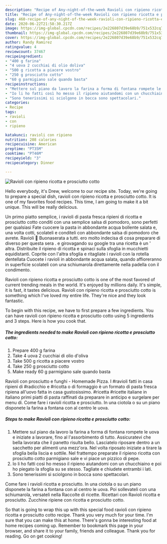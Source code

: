 ```yaml
---
description: "Recipe of Any-night-of-the-week Ravioli con ripieno ricotta e prosciutto cotto"
title: "Recipe of Any-night-of-the-week Ravioli con ripieno ricotta e prosciutto cotto"
slug: 460-recipe-of-any-night-of-the-week-ravioli-con-ripieno-ricotta-e-prosciutto-cotto
date: 2020-06-22T21:58:30.217Z
image: https://img-global.cpcdn.com/recipes/2e226807d39e68b9/751x532cq70/ravioli-con-ripieno-ricotta-e-prosciutto-cotto-recipe-main-photo.jpg
thumbnail: https://img-global.cpcdn.com/recipes/2e226807d39e68b9/751x532cq70/ravioli-con-ripieno-ricotta-e-prosciutto-cotto-recipe-main-photo.jpg
cover: https://img-global.cpcdn.com/recipes/2e226807d39e68b9/751x532cq70/ravioli-con-ripieno-ricotta-e-prosciutto-cotto-recipe-main-photo.jpg
author: Randy Ramirez
ratingvalue: 4
reviewcount: 37467
recipeingredient:
- "400 g farina"
- "4 uova 2 cucchiai di olio doliva"
- "500 g ricotta a piacere vostro"
- "250 g prosciutto cotto"
- "60 g parmigiano sale quando basta"
recipeinstructions:
- "Mettere sul piano da lavoro la farina a forma di fontana rompete le uova e iniziate a lavorare, fino al l&#39;assorbimento di tutto. Assicuratevi che bella lavorata che il panetto risulta bello. Lasciatelo riposare dentro a un sacchetto per alimenti una mezz&#39;ora. Nel volta riposato iniziate a tirare la sfoglia bella liscia e sottile. Nel frattempo preparate il ripieno ricotta con prosciutto cotto parmigiano sale e vi piace un pizzico di pepe."
- "Io li ho fatti così ho messo il ripieno aiutandomi con un chucchiaino e poi ho piegato la sfoglia su se stesso. Tagliate e chiudete entrambi i lati."
- "Sono tenerissimi si sciolgono in bocca sono spettacolari."
categories:
- Recipe
tags:
- ravioli
- con
- ripieno

katakunci: ravioli con ripieno 
nutrition: 208 calories
recipecuisine: American
preptime: "PT35M"
cooktime: "PT46M"
recipeyield: "3"
recipecategory: Dinner

---
```



![Ravioli con ripieno ricotta e prosciutto cotto](https://img-global.cpcdn.com/recipes/2e226807d39e68b9/751x532cq70/ravioli-con-ripieno-ricotta-e-prosciutto-cotto-recipe-main-photo.jpg)

Hello everybody, it's Drew, welcome to our recipe site. Today, we're going to prepare a special dish, ravioli con ripieno ricotta e prosciutto cotto. It is one of my favorites food recipes. This time, I am going to make it a bit unique. This will be really delicious.

Un primo piatto semplice, i ravioli di pasta fresca ripieni di ricotta e prosciutto cotto conditi con una semplice salsa di pomodoro, sono perfetti per qualsiasi Fate cuocere la pasta in abbondante acqua bollente salata e, una volta cotti, scolateli e conditeli con abbondante salsa di pomodoro che avrete. Ravioli 🥟 Buonaserata a tutti. ero molto indecisa di cosa preparare di diverso per questa sera . e girovagando su google tra una ricetta è un &#39; altra. Distribuite il ripieno di ricotta e spinaci sulla sfoglia in mucchietti equidistanti. Coprite con l&#39;altra sfoglia e ritagliate i ravioli con la rotella dentellata Cuocete i ravioli in abbondante acqua salata, quando affioreranno in superficie scolateli con una schiumarola direttamente nella padella con il condimento.

Ravioli con ripieno ricotta e prosciutto cotto is one of the most favored of current trending meals in the world. It's enjoyed by millions daily. It's simple, it is fast, it tastes delicious. Ravioli con ripieno ricotta e prosciutto cotto is something which I've loved my entire life. They're nice and they look fantastic.


To begin with this recipe, we have to first prepare a few ingredients. You can have ravioli con ripieno ricotta e prosciutto cotto using 5 ingredients and 3 steps. Here is how you cook that.

<!--inarticleads1-->

##### The ingredients needed to make Ravioli con ripieno ricotta e prosciutto cotto:

1. Prepare 400 g farina
1. Take 4 uova 2 cucchiai di olio d&#39;oliva
1. Take 500 g ricotta a piacere vostro
1. Take 250 g prosciutto cotto
1. Make ready 60 g parmigiano sale quando basta


Ravioli con prosciutto e funghi - Homemade Pizza. I #ravioli fatti in casa ripieni di #radicchio e #ricotta o di formaggio è un formato di pasta fresca ripiena all&#39;uovo fatta in casa gustosissimo. #ricetta #ricette italiane in italiano primi piatti di pasta raffinati da preparare in anticipo e surgelare per menu di. Come fare i ravioli ricotta e prosciutto. In una ciotola o su un piano disponete la farina a fontana con al centro le uova. 

<!--inarticleads2-->

##### Steps to make Ravioli con ripieno ricotta e prosciutto cotto:

1. Mettere sul piano da lavoro la farina a forma di fontana rompete le uova e iniziate a lavorare, fino al l&#39;assorbimento di tutto. Assicuratevi che bella lavorata che il panetto risulta bello. Lasciatelo riposare dentro a un sacchetto per alimenti una mezz&#39;ora. Nel volta riposato iniziate a tirare la sfoglia bella liscia e sottile. Nel frattempo preparate il ripieno ricotta con prosciutto cotto parmigiano sale e vi piace un pizzico di pepe.
1. Io li ho fatti così ho messo il ripieno aiutandomi con un chucchiaino e poi ho piegato la sfoglia su se stesso. Tagliate e chiudete entrambi i lati.
1. Sono tenerissimi si sciolgono in bocca sono spettacolari.


Come fare i ravioli ricotta e prosciutto. In una ciotola o su un piano disponete la farina a fontana con al centro le uova. Poi sollevateli con una schiumarola, versateli nella Raccolte di ricette. Ricettari con Ravioli ricotta e prosciutto. Zucchine ripiene con ricotta e prosciutto cotto. 

So that is going to wrap this up with this special food ravioli con ripieno ricotta e prosciutto cotto recipe. Thank you very much for your time. I'm sure that you can make this at home. There's gonna be interesting food at home recipes coming up. Remember to bookmark this page in your browser, and share it to your family, friends and colleague. Thank you for reading. Go on get cooking!
